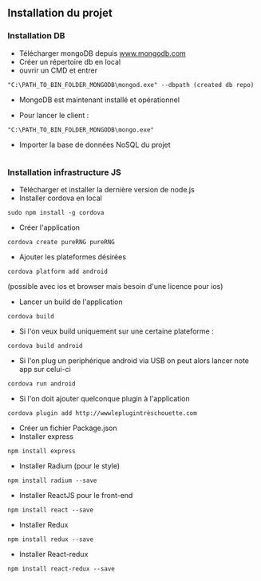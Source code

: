## Installation du projet
### Installation DB
- Télécharger mongoDB depuis www.mongodb.com
- Créer un répertoire db en local
- ouvrir un CMD et entrer

```
"C:\PATH_TO_BIN_FOLDER_MONGODB\mongod.exe" --dbpath (created db repo)

```

- MongoDB est maintenant installé et opérationnel

- Pour lancer le client :

```
"C:\PATH_TO_BIN_FOLDER_MONGODB\mongo.exe"
```

- Importer la base de données NoSQL du projet 
```

```

### Installation infrastructure JS
- Télécharger et installer la dernière version de node.js
- Installer cordova en local
```
sudo npm install -g cordova
```
- Créer l'application
```
cordova create pureRNG pureRNG 
```

- Ajouter les plateformes désirées
```
cordova platform add android
```
(possible avec ios et browser mais besoin d'une licence pour ios)

- Lancer un build de l'application
```
cordova build
```

- Si l'on veux build uniquement sur une certaine plateforme : 
```
cordova build android
```

- Si l'on plug un periphérique android via USB on peut alors lancer note app sur celui-ci
```
cordova run android
```

- Si l'on doit ajouter quelconque plugin à l'application 
```
cordova plugin add http://wwwleplugintrèschouette.com
```

- Créer un fichier Package.json
- Installer express
```
npm install express
```

- Installer Radium (pour le style)
```
npm install radium --save
```

- Installer ReactJS pour le front-end
```
npm install react --save
```

- Installer Redux 
```
npm install redux --save
```

- Installer React-redux 
```
npm install react-redux --save
```

